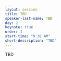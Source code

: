 ```yaml
---
layout: session
title: TBD
speaker-last-name: TBD
day: 2
keynote: true
order: 1
start-time: "9:30 AM"
short-description: "TBD"
---
```


TBD